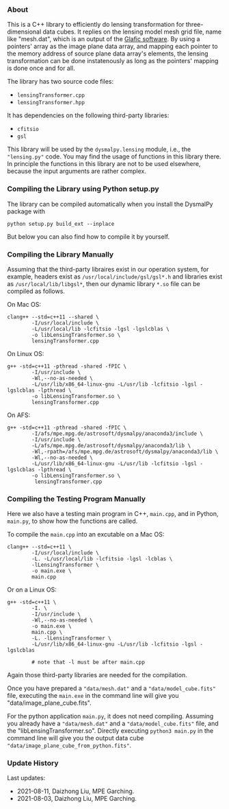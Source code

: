 ### About

This is a C++ library to efficiently do lensing transformation for three-dimensional data cubes. It replies on the lensing model mesh grid file, name like "mesh.dat", which is an output of the [Glafic software](https://www.slac.stanford.edu/~oguri/glafic/). By using a pointers' array as the image plane data array, and mapping each pointer to the memory address of source plane data array's elements, the lensing transformation can be done instatenously as long as the pointers' mapping is done once and for all.

The library has two source code files:

- `lensingTransformer.cpp`
- `lensingTransformer.hpp`

It has dependencies on the following third-party libraries:

- `cfitsio`
- `gsl`

This library will be used by the `dysmalpy.lensing` module, i.e., the `"lensing.py"` code. You may find the usage of functions in this library there. In principle the functions in this library are not to be used elsewhere, because the input arguments are rather complex.


### Compiling the Library using Python setup.py

The library can be compiled automatically when you install the DysmalPy package with

```
python setup.py build_ext --inplace
```

But below you can also find how to compile it by yourself.


### Compiling the Library Manually

Assuming that the third-party libraires exist in our operation system, for example, headers exist as `/usr/local/include/gsl/gsl*.h` and libraries exist as `/usr/local/lib/libgsl*`, then our dynamic library `*.so` file can be compiled as follows.

On Mac OS:

```
clang++ --std=c++11 --shared \
        -I/usr/local/include \
        -L/usr/local/lib -lcfitsio -lgsl -lgslcblas \
        -o libLensingTransformer.so \
        lensingTransformer.cpp
```

On Linux OS:

```
g++ -std=c++11 -pthread -shared -fPIC \
        -I/usr/include \
        -Wl,--no-as-needed \
        -L/usr/lib/x86_64-linux-gnu -L/usr/lib -lcfitsio -lgsl -lgslcblas -lpthread \
        -o libLensingTransformer.so \
        lensingTransformer.cpp
```

On AFS:

```
g++ -std=c++11 -pthread -shared -fPIC \
        -I/afs/mpe.mpg.de/astrosoft/dysmalpy/anaconda3/include \
        -I/usr/include \
        -L/afs/mpe.mpg.de/astrosoft/dysmalpy/anaconda3/lib \
        -Wl,-rpath=/afs/mpe.mpg.de/astrosoft/dysmalpy/anaconda3/lib \
        -Wl,--no-as-needed \
        -L/usr/lib/x86_64-linux-gnu -L/usr/lib -lcfitsio -lgsl -lgslcblas -lpthread \
        -o libLensingTransformer.so \
         lensingTransformer.cpp
```

### Compiling the Testing Program Manually

Here we also have a testing main program in C++, `main.cpp`, and in Python, `main.py`, to show how the functions are called.

To compile the `main.cpp` into an excutable on a Mac OS:

```
clang++ --std=c++11 \
        -I/usr/local/include \
        -L. -L/usr/local/lib -lcfitsio -lgsl -lcblas \
        -lLensingTransformer \
        -o main.exe \
        main.cpp
```

Or on a Linux OS:

```
g++ -std=c++11 \
        -I. \
        -I/usr/include \
        -Wl,--no-as-needed \
        -o main.exe \
        main.cpp \
        -L. -lLensingTransformer \
        -L/usr/lib/x86_64-linux-gnu -L/usr/lib -lcfitsio -lgsl -lgslcblas

        # note that -l must be after main.cpp
```

Again those third-party libraries are needed for the compilation.

Once you have prepared a `"data/mesh.dat"` and a `"data/model_cube.fits"` file, executing the `main.exe` in the command line will give you "data/image_plane_cube.fits".

For the python application `main.py`, it does not need compiling. Assuming you already have a `"data/mesh.dat"` and a `"data/model_cube.fits"` file, and the "libLensingTransformer.so". Directly executing `python3 main.py` in the command line will give you the output data cube `"data/image_plane_cube_from_python.fits"`.


### Update History

Last updates:

- 2021-08-11, Daizhong Liu, MPE Garching.
- 2021-08-03, Daizhong Liu, MPE Garching.
